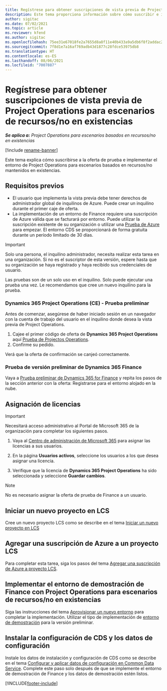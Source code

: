 ```yaml
---
title: Regístrese para obtener suscripciones de vista previa de Project Operations para escenarios de recursos/no en existencias
description: Este tema proporciona información sobre cómo suscribir e implementar Project Operations para escenarios basados en recursos/no en existencias.
author: sigitac
ms.date: 07/02/2021
ms.topic: article
ms.reviewer: kfend
ms.author: sigitac
ms.openlocfilehash: 75ee31e67018fe2a7655d8a8f11e40b433a9a5db6f8f2addac27844f18fffe8d
ms.sourcegitcommit: 7f8d1e7a16af769adb43d1877c28fdce53975db8
ms.translationtype: HT
ms.contentlocale: es-ES
ms.lasthandoff: 08/06/2021
ms.locfileid: "7007887"
---
```

# <a name="sign-up-for-project-operations-preview-subscriptions-for-resource-non-stocked-scenarios"></a>Regístrese para obtener suscripciones de vista previa de Project Operations para escenarios de recursos/no en existencias

_**Se aplica a:** Project Operations para escenarios basados en recursos/no en existencias_

[!include [rename-banner](~/includes/cc-data-platform-banner.md)]

Este tema explica cómo suscribirse a la oferta de prueba e implementar el entorno de Project Operations para escenarios basados en recursos/no mantenidos en existencias.

## <a name="prerequisites"></a>Requisitos previos
- El usuario que implementa la vista previa debe tener derechos de administrador global de inquilinos de Azure. Puede crear un inquilino durante el primer caje de oferta. 
- La implementación de un entorno de Finance requiere una suscripción de Azure válida que se facturará por entorno. Puede utilizar la suscripción existente de su organización o utilizar una [Prueba de Azure](https://azure.microsoft.com/en-us/free/) para empezar. El entorno CDS se proporcionará de forma gratuita durante un período limitado de 30 días.

> [!IMPORTANT]
> Solo una persona, el inquilino administrador, necesita realizar esta tarea en una organización. Si no es el suscriptor de esta versión, espere hasta que su organización se haya registrado y haya recibido sus credenciales de usuario.
> 
> Las pruebas son de un solo uso en el inquilino. Solo puede ejecutar una prueba una vez. Le recomendamos que cree un nuevo inquilino para la prueba.


### <a name="dynamics-365-project-operations-ce---preview-trial"></a>Dynamics 365 Project Operations (CE) - Prueba preliminar 

Antes de comenzar, asegúrese de haber iniciado sesión en un navegador con la cuenta de trabajo del usuario en el inquilino donde desea la vista previa de Project Operations.

1. Cajee el primer código de oferta de **Dynamics 365 Project Operations** aquí [Prueba de Projectos Operations](https://aka.ms/try-po).
2. Confirme su pedido.

  Verá que la oferta de confirmación se canjeó correctamente.

### <a name="dynamics-365-finance-preview-trial"></a>Prueba de versión preliminar de Dynamics 365 Finance

Vaya a [Prueba preliminar de Dynamics 365 for Finance](https://aka.ms/trypoche) y repita los pasos de la sección anterior con la oferta: Registrarse para el entorno alojado en la nube.  

## <a name="assign-licenses"></a>Asignación de licencias

> [!IMPORTANT]
> Necesitará acceso administrativo al Portal de Microsoft 365 de la organización para completar los siguientes pasos.

1. Vaya al [Centro de administración de Microsoft 365](https://portal.office.com/) para asignar las licencias a sus usuarios.

2. En la página **Usuarios activos**, seleccione los usuarios a los que desea asignar una licencia.

3. Verifique que la licencia de **Dynamics 365 Project Operations** ha sido seleccionada y seleccione **Guardar cambios**.

> [!NOTE]
> No es necesario asignar la oferta de prueba de Finance a un usuario.

## <a name="start-a-new-project-in-lcs"></a>Iniciar un nuevo proyecto en LCS

Cree un nuevo proyecto LCS como se describe en el tema [Iniciar un nuevo proyecto en LCS](create-lcs-project.md)

## <a name="add-an-azure-subscription-to-an-lcs-project"></a>Agregar una suscripción de Azure a un proyecto LCS

Para completar esta tarea, siga los pasos del tema [Agregar una suscripción de Azure a proyecto LCS](resource-add-azure-subscription-lcs-project.md).

## <a name="deploy-finance-demo-environment-with-project-operations-for-resourcenon-stocked-scenarios"></a>Implementar el entorno de demostración de Finance con Project Operations para escenarios de recursos/no en existencias

Siga las instrucciones del tema [Aprovisionar un nuevo entorno](resource-provision-new-environment.md) para completar la implementación. Utilizar el tipo de implementación de [entorno de demostración](/dynamics365/fin-ops-core/dev-itpro/deployment/deploy-demo-environment) para la versión preliminar. 

## <a name="install-cds-setup-and-configuration-data"></a>Instalar la configuración de CDS y los datos de configuración

Instale los datos de instalación y configuración de CDS como se describe en el tema [Configurar y aplicar datos de configuración en Common Data Service](resource-apply-pro-setup-config-data.md).
Complete este paso solo después de que se implemente el entorno de demostración de Finance y los datos de demostración estén listos.


[!INCLUDE[footer-include](../includes/footer-banner.md)]
